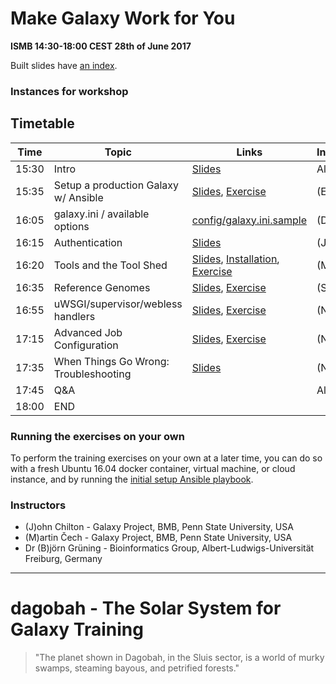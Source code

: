 # Make Galaxy Work for You

**ISMB 14:30-18:00 CEST 28th of June 2017**

Built slides have [an index](https://galaxyproject.github.io/dagobah-training/2017-ismb/).

### Instances for workshop

## Timetable

| **Time** | **Topic** | **Links** | **Instructor** |
| -------- | --------- | --------- | ----------- |
| 15:30 | Intro | [Slides](https://galaxyproject.github.io/dagobah-training/2017-ismb/00-intro/intro.html#1) | All |
| 15:35 |Setup a production Galaxy w/ Ansible | [Slides](https://galaxyproject.github.io/dagobah-training/2017-ismb/14-ansible/ansible-introduction.html#1), [Exercise](https://github.com/galaxyproject/dagobah-training/blob/2017-ismb/sessions/14-ansible/ex2-galaxy-ansible.md) | (E) |
| 16:05 | galaxy.ini / available options | [config/galaxy.ini.sample](https://raw.githubusercontent.com/galaxyproject/galaxy/dev/config/galaxy.ini.sample) | (D) |
| 16:15 | Authentication | [Slides](https://galaxyproject.github.io/dagobah-training/2017-ismb/13-external-auth/external-auth.html) | (J) |
| 16:20 | Tools and the Tool Shed | [Slides](https://galaxyproject.github.io/dagobah-training/2017-ismb/04-tool-shed/shed_intro.html#1), [Installation](https://galaxyproject.github.io/dagobah-training/2017-ismb/04-tool-shed/tool_installation.html#1), [Exercise](https://github.com/galaxyproject/dagobah-training/blob/2017-ismb/sessions/04-tool-shed/ex-ephemeris.md) | (M) |
| 16:35 | Reference Genomes |[Slides](https://galaxyproject.github.io/dagobah-training/2017-ismb/05-reference-genomes/reference_genomes.html), [Exercise](https://github.com/galaxyproject/dagobah-training/tree/2017-ismb/sessions/05-reference-genomes/ex1-reference-genomes.md) | (S) |
| 16:55 | uWSGI/supervisor/webless handlers | [Slides](https://galaxyproject.github.io/dagobah-training/2017-ismb/10-uwsgi/uwsgi.html), [Exercise](https://github.com/galaxyproject/dagobah-training/tree/2017-ismb/sessions/10-uwsgi/ex2-zerg-mode.md) | (N) |
| 17:15 | Advanced Job Configuration | [Slides](https://galaxyproject.github.io/dagobah-training/2017-ismb/15-job-conf/job_conf.html), [Exercise](https://github.com/galaxyproject/dagobah-training/tree/2017-ismb/sessions/16-compute-cluster/ex2-advanced-job-configs.md) | (N) |
| 17:35 | When Things Go Wrong: Troubleshooting | [Slides](https://galaxyproject.github.io/dagobah-training/2017-ismb/22-troubleshooting/troubleshooting.html) | (N) |
| 17:45 | Q&A |  | All |
| 18:00 | END |  |  |

### Running the exercises on your own

To perform the training exercises on your own at a later time, you can do so with a fresh Ubuntu 16.04 docker container, virtual machine, or cloud instance, and by running the [initial setup Ansible playbook](https://github.com/galaxyproject/dagobah-training/blob/2017-ismb/GATC-ansible/README.md).

### Instructors

* (J)ohn Chilton - Galaxy Project, BMB, Penn State University, USA
* (M)artin Čech - Galaxy Project, BMB, Penn State University, USA
* Dr (B)jörn Grüning - Bioinformatics Group, Albert-Ludwigs-Universität Freiburg, Germany

---

# dagobah - The Solar System for Galaxy Training
> "The planet shown in Dagobah, in the Sluis sector, is a world of murky swamps, steaming bayous, and petrified forests."
